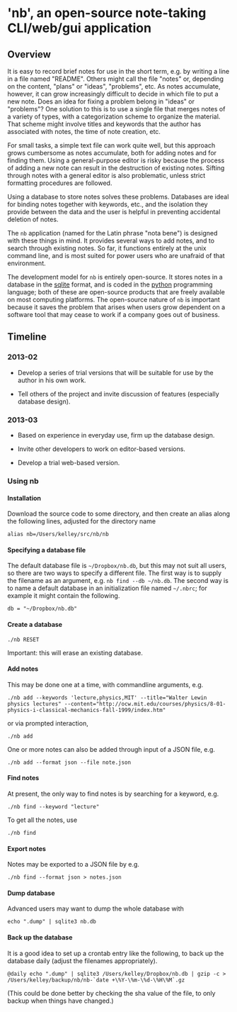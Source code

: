 # 'nb', an open-source note-taking CLI/web/gui application

## Overview

It is easy to record brief notes for use in the short term, e.g. by writing a
line in a file named "README".  Others might call the file "notes" or,
depending on the content, "plans" or "ideas", "problems", etc.  As notes
accumulate, however, it can grow increasingly difficult to decide in which file
to put a new note.  Does an idea for fixing a problem belong in "ideas" or
"problems"?  One solution to this is to use a single file that merges notes of
a variety of types, with a categorization scheme to organize the material.
That scheme might involve titles and keywords that the author has associated
with notes, the time of note creation, etc.

For small tasks, a simple text file can work quite well, but this approach
grows cumbersome as notes accumulate, both for adding notes and for finding
them.  Using a general-purpose editor is risky because the process of adding a
new note can result in the destruction of existing notes.  Sifting through
notes with a general editor is also problematic, unless strict formatting
procedures are followed.

Using a database to store notes solves these problems.  Databases are ideal for
binding notes together with keywords, etc., and the isolation they provide
between the data and the user is helpful in preventing accidental deletion of
notes.

The ``nb`` application (named for the Latin phrase "nota bene") is designed
with these things in mind.  It provides several ways to add notes, and to
search through existing notes.  So far, it functions entirely at the unix
command line, and is most suited for power users who are unafraid of that
environment.

The development model for ``nb`` is entirely open-source.  It stores notes in a
database in the [sqlite](http://www.sqlite.org/) format, and is coded in the
[python](http://python.org) programming language; both of these are open-source
products that are freely available on most computing platforms.  The
open-source nature of ``nb`` is important because it saves the problem that
arises when users grow dependent on a software tool that may cease to work if 
a company goes out of business.

## Timeline

### 2013-02

* Develop a series of trial versions that will be suitable for use by the
  author in his own work.

* Tell others of the project and invite discussion of features (especially
  database design).

### 2013-03

* Based on experience in everyday use, firm up the database design.

* Invite other developers to work on editor-based versions.

* Develop a trial web-based version.


### Using nb

#### Installation

Download the source code to some directory, and then create an alias along the
following lines, adjusted for the directory name

    alias nb=/Users/kelley/src/nb/nb

#### Specifying a database file

The default database file is ``~/Dropbox/nb.db``, but this may not suit all
users, so there are two ways to specify a different file.  The first way is to
supply the filename as an argument, e.g. ``nb find --db ~/nb.db``.  The second
way is to name a default database in an initialization file named ``~/.nbrc``;
for example it might contain the following.

    db = "~/Dropbox/nb.db"

#### Create a database

    ./nb RESET

Important: this will erase an existing database.


#### Add notes

This may be done one at a time, with commandline arguments, e.g.

    ./nb add --keywords 'lecture,physics,MIT' --title="Walter Lewin physics lectures" --content="http://ocw.mit.edu/courses/physics/8-01-physics-i-classical-mechanics-fall-1999/index.htm"

or via prompted interaction,

    ./nb add

One or more notes can also be added through input of a JSON file, e.g.

    ./nb add --format json --file note.json

#### Find notes

At present, the only way to find notes is by searching for a keyword, e.g.

    ./nb find --keyword "lecture"

To get all the notes, use

    ./nb find

#### Export notes

Notes may be exported to a JSON file by e.g.

    ./nb find --format json > notes.json

#### Dump database

Advanced users may want to dump the whole database with

    echo ".dump" | sqlite3 nb.db

#### Back up the database

It is a good idea to set up a crontab entry like the following, to back up the
database daily (adjust the filenames appropriately).

    @daily echo ".dump" | sqlite3 /Users/kelley/Dropbox/nb.db | gzip -c > /Users/kelley/backup/nb/nb-`date +\%Y-\%m-\%d-\%H\%M`.gz

(This could be done better by checking the sha value of the file, to only
backup when things have changed.)

